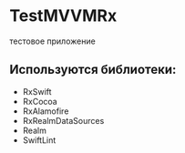 # TestMVVMRx

тестовое приложение

## Используются библиотеки:

- RxSwift
- RxCocoa
- RxAlamofire
- RxRealmDataSources
- Realm
- SwiftLint
